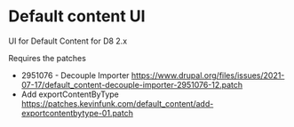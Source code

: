 # Default content UI
UI for Default Content for D8 2.x 

Requires the patches
* 2951076 - Decouple Importer https://www.drupal.org/files/issues/2021-07-17/default_content-decouple-importer-2951076-12.patch
* Add exportContentByType https://patches.kevinfunk.com/default_content/add-exportcontentbytype-01.patch
